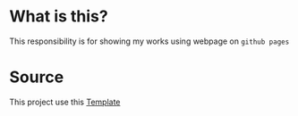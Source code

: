 # What is this? 

This responsibility is for showing my works using webpage on `github pages` 

# Source 

This project use this [Template](https://github.com/bedimcode/portfolio-responsive-complete) 
